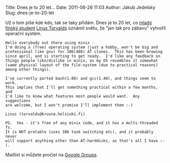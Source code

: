 Title: Dnes je to 20 let...
Date: 2011-08-26 11:03
Author: Jakub Jedelsky
Slug: dnes-je-to-20-let

Už o tom píše kde kdo, tak se taky přidám. Dnes je to 20 let, co [mladý
finský student][] [Linus Torvalds][] oznámil světu, že "jen tak pro
zábavu" vytvořil operační systém.

```text
Hello everybody out there using minix -
I'm doing a (free) operating system (just a hobby, won't be big and
professional like gnu) for 386(486) AT clones.  This has been brewing
since april, and is starting to get ready.  I'd like any feedback on
things people like/dislike in minix, as my OS resembles it somewhat
(same physical layout of the file-system (due to practical reasons)
among other things).

I've currently ported bash(1.08) and gcc(1.40), and things seem to work. 
This implies that I'll get something practical within a few months, and
I'd like to know what features most people would want.  Any suggestions
are welcome, but I won't promise I'll implement them :-)

Linus (torvalds@kruuna.helsinki.fi)

PS.  Yes - it's free of any minix code, and it has a multi-threaded fs. 
It is NOT protable (uses 386 task switching etc), and it probably never
will support anything other than AT-harddisks, as that's all I have :-(. 
```

Maillist si můžete pročíst na [Google Groups][].

  [mladý finský student]: http://www.thelinuxdaily.com/wp-content/uploads/2010/04/linus1991.jpg
  [Linus Torvalds]: http://cs.wikipedia.org/wiki/Linus_Torvalds
  [Google Groups]: https://groups.google.com/forum/#!msg/comp.os.minix/dlNtH7RRrGA/SwRavCzVE7gJ
